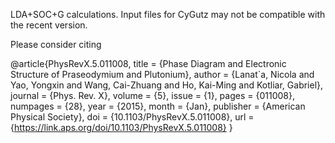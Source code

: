 LDA+SOC+G calculations. Input files for CyGutz may not be compatible with the recent version.

Please consider citing

@article{PhysRevX.5.011008,
  title = {Phase Diagram and Electronic Structure of Praseodymium and Plutonium},
  author = {Lanat\`a, Nicola and Yao, Yongxin and Wang, Cai-Zhuang and Ho, Kai-Ming and Kotliar, Gabriel},
  journal = {Phys. Rev. X},
  volume = {5},
  issue = {1},
  pages = {011008},
  numpages = {28},
  year = {2015},
  month = {Jan},
  publisher = {American Physical Society},
  doi = {10.1103/PhysRevX.5.011008},
  url = {https://link.aps.org/doi/10.1103/PhysRevX.5.011008}
}


